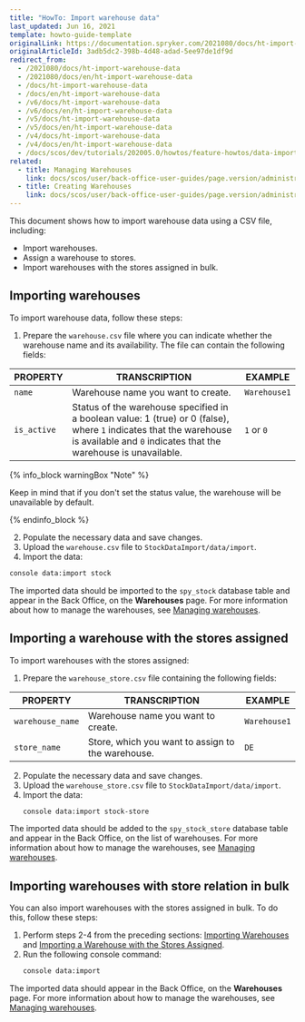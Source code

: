 ```yaml
---
title: "HowTo: Import warehouse data"
last_updated: Jun 16, 2021
template: howto-guide-template
originalLink: https://documentation.spryker.com/2021080/docs/ht-import-warehouse-data
originalArticleId: 3adb5dc2-398b-4d48-adad-5ee97de1df9d
redirect_from:
  - /2021080/docs/ht-import-warehouse-data
  - /2021080/docs/en/ht-import-warehouse-data
  - /docs/ht-import-warehouse-data
  - /docs/en/ht-import-warehouse-data
  - /v6/docs/ht-import-warehouse-data
  - /v6/docs/en/ht-import-warehouse-data
  - /v5/docs/ht-import-warehouse-data
  - /v5/docs/en/ht-import-warehouse-data
  - /v4/docs/ht-import-warehouse-data
  - /v4/docs/en/ht-import-warehouse-data
  - /docs/scos/dev/tutorials/202005.0/howtos/feature-howtos/data-imports/howto-import-warehouse-data.html
related:
  - title: Managing Warehouses
    link: docs/scos/user/back-office-user-guides/page.version/administration/warehouses/managing-warehouses.html
  - title: Creating Warehouses
    link: docs/scos/user/back-office-user-guides/page.version/administration/warehouses/creating-warehouses.html
---
```


This document shows how to import warehouse data using a CSV file, including:

* Import warehouses.
* Assign a warehouse to stores.
* Import warehouses with the stores assigned in bulk.

## Importing warehouses

To import warehouse data, follow these steps:

1. Prepare the `warehouse.csv` file where you can indicate whether the warehouse name and its availability. The file can contain the following fields:

| PROPERTY | TRANSCRIPTION | EXAMPLE |
| --- | --- | --- |
| `name` | Warehouse name you want to create. | `Warehouse1` |
| `is_active` | Status of the warehouse specified in a boolean value: 1 (true) or 0 (false), where `1` indicates that the warehouse is available and `0` indicates that the warehouse is unavailable. | `1` or `0` |

{% info_block warningBox "Note" %}

Keep in mind that if you don't set the status value, the warehouse will be unavailable by default.

{% endinfo_block %}

2. Populate the necessary data and save changes.
3. Upload the `warehouse.csv` file to `StockDataImport/data/import`.
4. Import the data:

  ```bash
  console data:import stock
  ```

The imported data should be imported to the `spy_stock` database table and appear in the Back Office, on the **Warehouses** page. For more information about how to manage the warehouses, see [Managing warehouses](/docs/scos/user/back-office-user-guides/{{site.version}}/administration/warehouses/managing-warehouses.html).

## Importing a warehouse with the stores assigned

To import warehouses with the stores assigned:
1. Prepare the `warehouse_store.csv` file containing the following fields:

| PROPERTY | TRANSCRIPTION | EXAMPLE |
| --- | --- | --- |
| `warehouse_name` | Warehouse name you want to create. | `Warehouse1` |
| `store_name` | Store, which you want to assign to the warehouse. | `DE` |

2. Populate the necessary data and save changes.
3. Upload the `warehouse_store.csv` file to `StockDataImport/data/import`.
4. Import the data:
    ```bash
    console data:import stock-store
    ```

The imported data should be added to the `spy_stock_store` database table and appear in the Back Office, on the list of warehouses. For more information about how to manage the warehouses, see [Managing warehouses](/docs/scos/user/back-office-user-guides/{{site.version}}/administration/warehouses/managing-warehouses.html).

## Importing warehouses with store relation in bulk

You can also import warehouses with the stores assigned in bulk. To do this, follow these steps:
1. Perform steps 2-4 from the preceding sections: [Importing Warehouses](#importing-warehouses) and [Importing a Warehouse with the Stores Assigned](importing-a-warehouse-with-the-stores-assigned).
2. Run the following console command:
    ```bash
    console data:import
    ```

The imported data should appear in the Back Office, on the **Warehouses** page. For more information about how to manage the warehouses, see [Managing warehouses](/docs/scos/user/back-office-user-guides/{{site.version}}/administration/warehouses/managing-warehouses.html).
